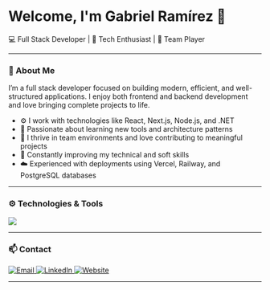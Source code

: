 <h1 align="">Welcome, I'm Gabriel Ramírez 👋</h1>
<p align="">💻 Full Stack Developer | 🚀 Tech Enthusiast | 🤝 Team Player</p>

---

### 🧠 About Me

I’m a full stack developer focused on building modern, efficient, and well-structured applications. I enjoy both frontend and backend development and love bringing complete projects to life.

- ⚙️ I work with technologies like React, Next.js, Node.js, and .NET  
- 🧠 Passionate about learning new tools and architecture patterns  
- 🤝 I thrive in team environments and love contributing to meaningful projects  
- 🌱 Constantly improving my technical and soft skills  
- ☁️ Experienced with deployments using Vercel, Railway, and PostgreSQL databases

---

### ⚙️ Technologies & Tools

<p align="">
  <img src="https://skillicons.dev/icons?i=html,css,tailwind,bootstrap,javascript,typescript,react,nextjs,nodejs,express,nestjs,postgresql,mongodb,firebase,dotnet,vercel,docker,git,github,vscode,figma,wordpress,npm,notion,vite" />
</p>

---


### 📫 Contact

<p align="">
  <a href="mailto:minombresgabriel@gmail.com" target="_blank" rel="noopener noreferrer">
    <img alt="Email" src="https://img.shields.io/badge/Email-%23D14836?style=for-the-badge&logo=gmail&logoColor=white" />
  </a>
  <a href="https://linkedin.com/in/gabriel-ramirez-soto/" target="_blank" rel="noopener noreferrer">
    <img alt="LinkedIn" src="https://img.shields.io/badge/LinkedIn-%230077B5?style=for-the-badge&logo=linkedin&logoColor=white" />
  </a>
  <a href="https://portafolio-gabriel-avq9.vercel.app" target="_blank" rel="noopener noreferrer">
    <img alt="Website" src="https://img.shields.io/badge/Portfolio-%23000000?style=for-the-badge&logo=vercel&logoColor=white" />
  </a>
</p>


---
